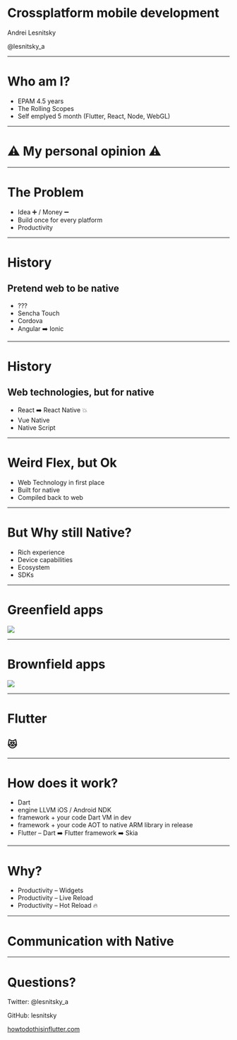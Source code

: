 # Crossplatform mobile development

Andrei Lesnitsky

@lesnitsky_a

---

<!-- .slide: data-transition="slide" -->

# Who am I?

- EPAM 4.5 years <!-- .element: class="fragment" data-fragment-index="1" -->
- The Rolling Scopes <!-- .element: class="fragment" data-fragment-index="2" -->
- Self emplyed 5 month (Flutter, React, Node, WebGL) <!-- .element: class="fragment" data-fragment-index="3" -->

---

<!-- .slide: data-transition="slide" -->

# ⚠️ My personal opinion ⚠️

---

<!-- .slide: data-transition="slide" -->

# The Problem

- Idea ➕ / Money ➖ <!-- .element: class="fragment" data-fragment-index="1" -->
- Build once for every platform <!-- .element: class="fragment" data-fragment-index="2" -->
- Productivity <!-- .element: class="fragment" data-fragment-index="3" -->

---

<!-- .slide: data-transition="slide" -->

# History

## Pretend web to be native

- ???
- Sencha Touch <!-- .element: class="fragment" data-fragment-index="1" -->
- Cordova <!-- .element: class="fragment" data-fragment-index="2" -->
- Angular ➡️ Ionic <!-- .element: class="fragment" data-fragment-index="3" -->

---

<!-- .slide: data-transition="slide" -->

# History

## Web technologies, but for native

- React ➡️ React Native 💥 <!-- .element: class="fragment" data-fragment-index="1" -->
- Vue Native <!-- .element: class="fragment" data-fragment-index="2" -->
- Native Script <!-- .element: class="fragment" data-fragment-index="3" -->

---

<!-- .slide: data-transition="slide" -->

# Weird Flex, but Ok

- Web Technology in first place <!-- .element: class="fragment" data-fragment-index="1" -->
- Built for native <!-- .element: class="fragment" data-fragment-index="2" -->
- Compiled back to web <!-- .element: class="fragment" data-fragment-index="3" -->

---

<!-- .slide: data-transition="slide" -->

# But Why still Native?

- Rich experience <!-- .element: class="fragment" data-fragment-index="1" -->
- Device capabilities <!-- .element: class="fragment" data-fragment-index="2" -->
- Ecosystem <!-- .element: class="fragment" data-fragment-index="3" -->
- SDKs <!-- .element: class="fragment" data-fragment-index="3" -->

---

<!-- .slide: data-transition="slide" -->

# Greenfield apps

![](https://s3.eu-central-1.amazonaws.com/lesnitsky-slides/greenfield.png)

---

<!-- .slide: data-transition="slide" -->

# Brownfield apps

![](https://s3.eu-central-1.amazonaws.com/lesnitsky-slides/greenfield.png)

---

<!-- .slide: data-transition="slide" -->

# Flutter

## 😻

---

<!-- .slide: data-transition="slide" -->

# How does it work?

- Dart <!-- .element: class="fragment" data-fragment-index="1" -->
- engine LLVM iOS / Android NDK <!-- .element: class="fragment" data-fragment-index="2" -->
- framework + your code Dart VM in dev <!-- .element: class="fragment" data-fragment-index="3" -->
- framework + your code AOT to native ARM library in release <!-- .element: class="fragment" data-fragment-index="4" -->
- Flutter – Dart ➡️ Flutter framework ➡️ Skia <!-- .element: class="fragment" data-fragment-index="5" -->

---

<!-- .slide: data-transition="slide" -->

# Why?

- Productivity – Widgets <!-- .element: class="fragment" data-fragment-index="1" -->
- Productivity – Live Reload <!-- .element: class="fragment" data-fragment-index="2" -->
- Productivity – Hot Reload 🔥 <!-- .element: class="fragment" data-fragment-index="3" -->

---

<!-- .slide: data-transition="slide" -->

# Communication with Native

---

<!-- .slide: data-transition="slide" -->

# Questions?

Twitter: @lesnitsky_a

GitHub: lesnitsky

[howtodothisinflutter.com](https://howtodothisinflutter.com)
